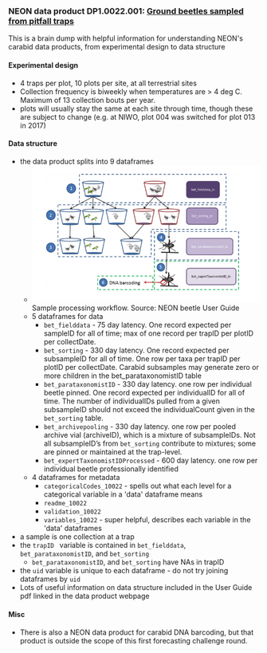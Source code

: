 ### NEON data product DP1.0022.001: [Ground beetles sampled from pitfall traps](https://data.neonscience.org/data-products/DP1.10022.001)

This is a brain dump with helpful information for understanding NEON's carabid data products, from experimental design to data structure

#### Experimental design   
* 4 traps per plot, 10 plots per site, at all terrestrial sites    
* Collection frequency is biweekly when temperatures are > 4 deg C.  Maximum of 13 collection bouts per year.  
* plots will usually stay the same at each site through time, though these are subject to change (e.g. at NIWO, plot 004 was switched for plot 013 in 2017)

#### Data structure
* the data product splits into 9 dataframes  
    * ![workflow figure](figures/datacollectionworkflow_fromNEONbeetleuserGuide.png)  
    Sample processing workflow. Source: NEON beetle User Guide
    * 5 dataframes for data  
        * `bet_fielddata` - 75 day latency.  One record expected per sampleID for all of time; max of one record per trapID per plotID per collectDate.
        * `bet_sorting` - 330 day latency. One record expected per subsampleID for all of time. One row per taxa per trapID per plotID per collectDate. Carabid subsamples may generate zero or more children in the bet_parataxonomistID table
        * `bet_parataxonomistID` - 330 day latency. one row per individual beetle pinned. One record expected per individualID for all of time. The number of individualIDs
pulled from a given subsampleID should not exceed the individualCount given in the `bet_sorting` table.
        * `bet_archivepooling` - 330 day latency. one row per pooled archive vial (archiveID), which is a mixture of subsampleIDs. Not all subsampleID’s from `bet_sorting` contribute to mixtures; some are pinned or maintained
at the trap-level.  
        * `bet_expertTaxonomistIDProcessed` - 600 day latency. one row per individual beetle professionally identified
    * 4 dataframes for metadata  
        * `categoricalCodes_10022` - spells out what each level for a categorical variable in a 'data' dataframe means  
        * `readme_10022`   
        * `validation_10022`   
        * `variables_10022` - super helpful, describes each variable in the 'data' dataframes   
* a sample is one collection at a trap
* the `trapID ` variable is contained in `bet_fielddata`, `bet_parataxonomistID`, and `bet_sorting`  
    * `bet_parataxonomistID`, and `bet_sorting` have NAs in trapID  
* the `uid` variable is unique to each dataframe - do not try joining dataframes by `uid`
* Lots of useful information on data structure included in the User Guide pdf linked in the data product webpage  


#### Misc
* There is also a NEON data product for carabid DNA barcoding, but that product is outside the scope of this first forecasting challenge round.  

